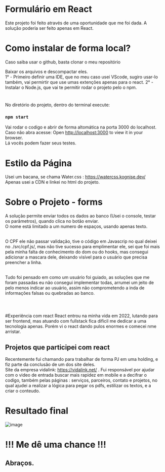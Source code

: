 # Formulário em React
Este projeto foi feito através de uma oportunidade que me foi dada.
A solução poderia ser feito apenas em React.

# Como instalar de forma local?

Caso saiba usar o github, basta clonar o meu repositório 

Baixar os arquivos e descompactar eles.
<br/>
1° - Primeiro definir uma IDE, que no meu caso usei VScode, sugiro usar-lo também, vai permirtir que use umas extenções apenas para o react.
2° - Instalar o Node.js, que vai te permitir rodar o projeto pelo o npm.

#
No diretório do projeto, dentro do terminal execute:
### `npm start`

Vai rodar o codigo e abrir de forma altomática na porta 3000 do localhost. 
Caso não abra acesse:  Open [http://localhost:3000](http://localhost:3000) to view it in your browser.
<br/>
Lá vocês podem fazer seus testes.

# Estilo da Página
Usei um bacana, se chama Water.css : https://watercss.kognise.dev/
Apenas usei a CDN e linkei no html do projeto.

#
# Sobre o Projeto - forms

A solução permite enviar todos os dados ao banco (Usei o console, testar os parâmetros), quando clica no botão enviar.
<br/>
O nome está limitado a um numero de espaços, usando apenas texto.

<br/>O CPF ele não passar validação, tive o código
em Javascrip no qual deixei no ./src/cpf.js/, mas não tive sucesso para emplimentar ele, sei que foi mais pela 
minha falta de conhecimento do dom ou do hooks, mas consegui adicionar a mascara dele, deixando visível para o 
usuário que precisa preencher a linha.

<br/>Tudo foi pensado em como um usuário foi guiado, as soluções que me foram passadas
eu não consegui implementar todas, arrumei um jeito de pelo menos indicar ao usuário, assim não comprometendo a inda de informações 
falsas ou quebradas ao banco.
<br/><br/>

#

#Experiência com react
React entrou na minha vida em 2022, lutando para ser frontend, mas atuando com fullstack fica dificil me dedicar 
a uma tecnologia apenas. Porém vi o react dando pulos enormes e comecei nme arristar. 

## Projetos que participei com react<br/>
Recentemente fui chamando para trabalhar de forma PJ em uma holding, e fiz parte da conclusão de um dos site deles.
<br/>
Site da empresa vidalink: https://vidalink.net/ .
Fui responsável por ajudar com o video de entrada buscar mais rapidez em mobile e a decifrar o codigo, também pelas páginas : serviços, 
parceiros, contato e projetos, no qual ajudei a realizar a lógica para pegar os pdfs, estilizar os textos, e a criar o conteudo.


# Resultado final
![image](https://user-images.githubusercontent.com/32625973/162633486-65d372cb-bf52-4c5d-86d3-f5e37f970599.png)

# !!! Me dê uma chance !!!

## Abraços.
